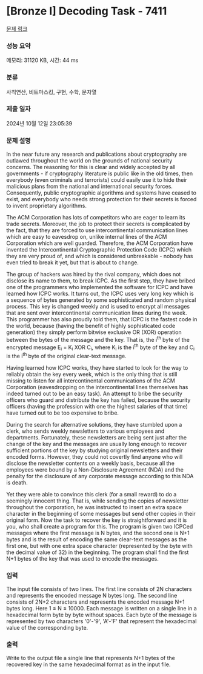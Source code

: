 # [Bronze I] Decoding Task - 7411 

[문제 링크](https://www.acmicpc.net/problem/7411) 

### 성능 요약

메모리: 31120 KB, 시간: 44 ms

### 분류

사칙연산, 비트마스킹, 구현, 수학, 문자열

### 제출 일자

2024년 10월 12일 23:05:39

### 문제 설명

<p><img alt="" src="" style="float: right;">In the near future any research and publications about cryptography are outlawed throughout the world on the grounds of national security concerns. The reasoning for this is clear and widely accepted by all governments - if cryptography literature is public like in the old times, then everybody (even criminals and terrorists) could easily use it to hide their malicious plans from the national and international security forces. Consequently, public cryptographic algorithms and systems have ceased to exist, and everybody who needs strong protection for their secrets is forced to invent proprietary algorithms.</p>

<p>The ACM Corporation has lots of competitors who are eager to learn its trade secrets. Moreover, the job to protect their secrets is complicated by the fact, that they are forced to use intercontinental communication lines which are easy to eavesdrop on, unlike internal lines of the ACM Corporation which are well guarded. Therefore, the ACM Corporation have invented the Intercontinental Cryptographic Protection Code (ICPC) which they are very proud of, and which is considered unbreakable - nobody has even tried to break it yet, but that is about to change.</p>

<p>The group of hackers was hired by the rival company, which does not disclose its name to them, to break ICPC. As the first step, they have bribed one of the programmers who implemented the software for ICPC and have learned how ICPC works. It turns out, the ICPC uses very long key which is a sequence of bytes generated by some sophisticated and random physical process. This key is changed weekly and is used to encrypt all messages that are sent over intercontinental communication lines during the week. This programmer has also proudly told them, that ICPC is the fastest code in the world, because (having the benefit of highly sophisticated code generation) they simply perform bitwise exclusive OR (XOR) operation between the bytes of the message and the key. That is, the i<sup>th</sup> byte of the encrypted message E<sub>i</sub> = K<sub>i</sub> XOR C<sub>i</sub>, where K<sub>i</sub> is the i<sup>th</sup> byte of the key and C<sub>i</sub> is the i<sup>th</sup> byte of the original clear-text message.</p>

<p>Having learned how ICPC works, they have started to look for the way to reliably obtain the key every week, which is the only thing that is still missing to listen for all intercontinental communications of the ACM Corporation (eavesdropping on the intercontinental lines themselves has indeed turned out to be an easy task). An attempt to bribe the security officers who guard and distribute the key has failed, because the security officers (having the profession with one the highest salaries of that time) have turned out to be too expensive to bribe.</p>

<p>During the search for alternative solutions, they have stumbled upon a clerk, who sends weekly newsletters to various employees and departments. Fortunately, these newsletters are being sent just after the change of the key and the messages are usually long enough to recover sufficient portions of the key by studying original newsletters and their encoded forms. However, they could not covertly find anyone who will disclose the newsletter contents on a weekly basis, because all the employees were bound by a Non-Disclosure Agreement (NDA) and the penalty for the disclosure of any corporate message according to this NDA is death.</p>

<p>Yet they were able to convince this clerk (for a small reward) to do a seemingly innocent thing. That is, while sending the copies of newsletter throughout the corporation, he was instructed to insert an extra space character in the beginning of some messages but send other copies in their original form. Now the task to recover the key is straightforward and it is you, who shall create a program for this. The program is given two ICPCed messages where the first message is N bytes, and the second one is N+1 bytes and is the result of encoding the same clear-text messages as the first one, but with one extra space character (represented by the byte with the decimal value of 32) in the beginning. The program shall find the first N+1 bytes of the key that was used to encode the messages.</p>

### 입력 

 <p>The input file consists of two lines. The first line consists of 2N characters and represents the encoded message N bytes long. The second line consists of 2N+2 characters and represents the encoded message N+1 bytes long. Here 1 ≤ N ≤ 10000. Each message is written on a single line in a hexadecimal form byte by byte without spaces. Each byte of the message is represented by two characters '0'-'9', 'A'-'F' that represent the hexadecimal value of the corresponding byte.</p>

### 출력 

 <p>Write to the output file a single line that represents N+1 bytes of the recovered key in the same hexadecimal format as in the input file.</p>


